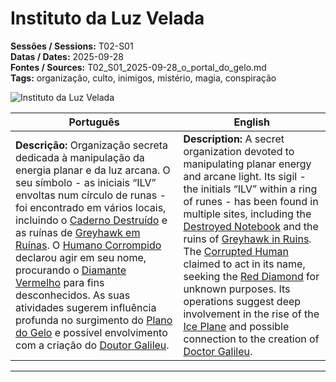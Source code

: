 # Instituto da Luz Velada

**Sessões / Sessions:** T02-S01  
**Datas / Dates:** 2025-09-28  
**Fontes / Sources:** T02_S01_2025-09-28_o_portal_do_gelo.md  
**Tags:** organização, culto, inimigos, mistério, magia, conspiração

![Instituto da Luz Velada](institute_of_the_veiled_light.png)

| Português                                                                                                                                                                                                                                                                                                                                                                                                                                                                                                                                                                                                                       | English                                                                                                                                                                                                                                                                                                                                                                                                                                                                                                                                                                                                      |
| ------------------------------------------------------------------------------------------------------------------------------------------------------------------------------------------------------------------------------------------------------------------------------------------------------------------------------------------------------------------------------------------------------------------------------------------------------------------------------------------------------------------------------------------------------------------------------------------------------------------------------- | ------------------------------------------------------------------------------------------------------------------------------------------------------------------------------------------------------------------------------------------------------------------------------------------------------------------------------------------------------------------------------------------------------------------------------------------------------------------------------------------------------------------------------------------------------------------------------------------------------------ |
| **Descrição:** Organização secreta dedicada à manipulação da energia planar e da luz arcana. O seu símbolo - as iniciais “ILV” envoltas num círculo de runas - foi encontrado em vários locais, incluindo o [Caderno Destruído](ruined_book.md) e as ruínas de [Greyhawk em Ruínas](greyhawk_ruins.md). O [Humano Corrompido](corrupt_human.md) declarou agir em seu nome, procurando o [Diamante Vermelho](red_diamond.md) para fins desconhecidos. As suas atividades sugerem influência profunda no surgimento do [Plano do Gelo](ice_plan.md) e possível envolvimento com a criação do [Doutor Galileu](doutor_galileu.md). | **Description:** A secret organization devoted to manipulating planar energy and arcane light. Its sigil - the initials “ILV” within a ring of runes - has been found in multiple sites, including the [Destroyed Notebook](ruined_book.md) and the ruins of [Greyhawk in Ruins](greyhawk_ruins.md). The [Corrupted Human](corrupt_human.md) claimed to act in its name, seeking the [Red Diamond](red_diamond.md) for unknown purposes. Its operations suggest deep involvement in the rise of the [Ice Plane](ice_plan.md) and possible connection to the creation of [Doctor Galileu](doutor_galileu.md). |

---
